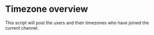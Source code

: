 # Timezone overview

This script will post the users and their timezones who have joined the current channel.